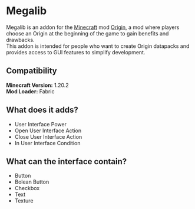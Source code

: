 # Megalib
Megalib is an addon for the [Minecraft](https://minecraft.net/) mod [Origin](https://www.curseforge.com/minecraft/mc-mods/origins), a mod where players choose an Origin at the beginning of the game to gain benefits and drawbacks.<br>
This addon is intended for people who want to create Origin datapacks and provides access to GUI features to simplify development.

## Compatibility
**Minecraft Version:** 1.20.2  
**Mod Loader:** Fabric

## What does it adds?

  - User Interface Power
  - Open User Interface Action
  - Close User Interface Action
  - In User Interface Condition

## What can the interface contain?

  - Button
  - Bolean Button
  - Checkbox
  - Text
  - Texture
